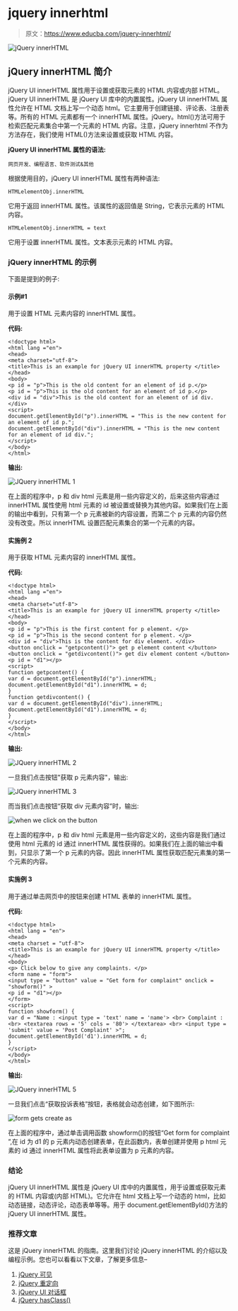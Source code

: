 # jquery innerhtml

> 原文：<https://www.educba.com/jquery-innerhtml/>

![jQuery innerHTML](img/4bced6c6fcc09157c8d5d8255ffddce3.png)



## jQuery innerHTML 简介

jQuery UI innerHTML 属性用于设置或获取元素的 HTML 内容或内部 HTML。jQuery UI innerHTML 是 jQuery UI 库中的内置属性。jQuery UI innerHTML 属性允许在 HTML 文档上写一个动态 html。它主要用于创建链接、评论表、注册表等。所有的 HTML 元素都有一个 innerHTML 属性。jQuery。html()方法可用于检索匹配元素集合中第一个元素的 HTML 内容。注意，jQuery innerhtml 不作为方法存在，我们使用 HTML()方法来设置或获取 HTML 内容。

**jQuery UI innerHTML 属性的语法:**

<small>网页开发、编程语言、软件测试&其他</small>

根据使用目的，jQuery UI innerHTML 属性有两种语法:

```
HTMLelementObj.innerHTML
```

它用于返回 innerHTML 属性。该属性的返回值是 String，它表示元素的 HTML 内容。

```
HTMLelementObj.innerHTML = text
```

它用于设置 innerHTML 属性。文本表示元素的 HTML 内容。

### jQuery innerHTML 的示例

下面是提到的例子:

#### 示例#1

用于设置 HTML 元素内容的 innerHTML 属性。

**代码:**

```
<!doctype html>
<html lang ="en">
<head>
<meta charset="utf-8">
<title>This is an example for jQuery UI innerHTML property </title>
</head>
<body>
<p id = "p">This is the old content for an element of id p.</p>
<p id = "p">This is the old content for an element of id p.</p>
<div id = "div">This is the old content for an element of id div.</div>
<script>
document.getElementById("p").innerHTML = "This is the new content for an element of id p.";
document.getElementById("div").innerHTML = "This is the new content for an element of id div.";
</script>
</body>
</html>
```

**输出:**

![JQuery innerHTML 1](img/cda093305a3b9df912606d47f610c285.png)



在上面的程序中，p 和 div html 元素是用一些内容定义的，后来这些内容通过 innerHTML 属性使用 html 元素的 id 被设置或替换为其他内容。如果我们在上面的输出中看到，只有第一个 p 元素被新的内容设置，而第二个 p 元素的内容仍然没有改变。所以 innerHTML 设置匹配元素集合的第一个元素的内容。

#### 实施例 2

用于获取 HTML 元素内容的 innerHTML 属性。

**代码:**

```
<!doctype html>
<html lang ="en">
<head>
<meta charset="utf-8">
<title>This is an example for jQuery UI innerHTML property </title>
</head>
<body>
<p id = "p">This is the first content for p element. </p>
<p id = "p">This is the second content for p element. </p>
<div id = "div">This is the content for div element. </div>
<button onclick = "getpcontent()"> get p element content </button>
<button onclick = "getdivcontent()"> get div element content </button>
<p id = "d1"></p>
<script>
function getpcontent() {
var d = document.getElementById("p").innerHTML;
document.getElementById("d1").innerHTML = d;
}
function getdivcontent() {
var d = document.getElementById("div").innerHTML;
document.getElementById("d1").innerHTML = d;
}
</script>
</body>
</html>
```

**输出:**

![JQuery innerHTML 2](img/425b1c79cb3fd334e45421cf449b1e2c.png)



一旦我们点击按钮"获取 p 元素内容"，输出:

![JQuery innerHTML 3](img/dee452d38b91e5416c2ec1f5fb9a7634.png)



而当我们点击按钮“获取 div 元素内容”时，输出:

![when we click on the button](img/40134e6af3cbeac60cdaf623a46c5bbe.png)



在上面的程序中，p 和 div html 元素是用一些内容定义的，这些内容是我们通过使用 html 元素的 id 通过 innerHTML 属性获得的。如果我们在上面的输出中看到，只显示了第一个 p 元素的内容。因此 innerHTML 属性获取匹配元素集的第一个元素的内容。

#### 实施例 3

用于通过单击网页中的按钮来创建 HTML 表单的 innerHTML 属性。

**代码:**

```
<!doctype html>
<html lang = "en">
<head>
<meta charset = "utf-8">
<title>This is an example for jQuery UI innerHTML property </title>
</head>
<body>
<p> Click below to give any complaints. </p>
<form name = "form">
<input type = "button" value = "Get form for complaint" onclick = "showform()" >
<p id = "d1"></p>
</form>
<script>
function showform() {
var d = "Name : <input type = 'text' name = 'name'> <br> Complaint : <br> <textarea rows = '5' cols = '80'> </textarea> <br> <input type = 'submit' value = 'Post Complaint' >";
document.getElementById('d1').innerHTML = d;
}
</script>
</body>
</html>
```

**输出:**

![JQuery innerHTML 5](img/5a14c11a01c8b7fc9a1e05a92985d614.png)



一旦我们点击“获取投诉表格”按钮，表格就会动态创建，如下图所示:

![form gets create as](img/5934ca0511819f00c20a8267697a0dea.png)



在上面的程序中，通过单击调用函数 showform()的按钮“Get form for complaint ”,在 id 为 d1 的 p 元素内动态创建表单，在此函数内，表单创建并使用 p html 元素的 id 通过 innerHTML 属性将此表单设置为 p 元素的内容。

### 结论

jQuery UI innerHTML 属性是 jQuery UI 库中的内置属性，用于设置或获取元素的 HTML 内容或(内部 HTML)。它允许在 html 文档上写一个动态的 html，比如动态链接，动态评论，动态表单等等。用于 document.getElementById()方法的 jQuery UI innerHTML 属性。

### 推荐文章

这是 jQuery innerHTML 的指南。这里我们讨论 jQuery innerHTML 的介绍以及编程示例。您也可以看看以下文章，了解更多信息–

1.  [jQuery 可见](https://www.educba.com/jquery-is-visible/)
2.  [jQuery 重定向](https://www.educba.com/jquery-redirect/)
3.  [jQuery UI 对话框](https://www.educba.com/jquery-ui-dialog/)
4.  [jQuery hasClass()](https://www.educba.com/jquery-hasclass/)






